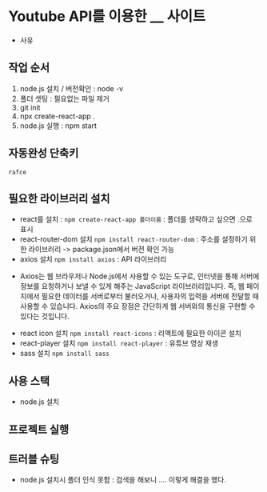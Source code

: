 # Youtube API를 이용한 __ 사이트
- 사유

## 작업 순서
1. node.js 설치 / 버전확인 : node -v
2. 폴더 셋팅 : 필요없는 파일 제거
3. git init
4. npx create-react-app .
5. node.js 실행 : npm start

## 자동완성 단축키
`rafce`

## 필요한 라이브러리 설치
- react를 설치 : `npm create-react-app 폴더이름` : 폴더를 생략하고 싶으면 .으로 표시
- react-router-dom 설치 `npm install react-router-dom` : 주소를 설정하기 위한 라이브러리 -> package.json에서 버전 확인 가능
- axios 설치 `npm install axios` : API 라이브러리
 * Axios는 웹 브라우저나 Node.js에서 사용할 수 있는 도구로, 인터넷을 통해 서버에 정보를 요청하거나 보낼 수 있게 해주는 JavaScript 라이브러리입니다. 즉, 웹 페이지에서 필요한 데이터를 서버로부터 불러오거나, 사용자의 입력을 서버에 전달할 때 사용할 수 있습니다. Axios의 주요 장점은 간단하게 웹 서버와의 통신을 구현할 수 있다는 것입니다.
- react icon 설치 `npm install react-icons` : 리액트에 필요한 아이콘 설치
- react-player 설치 `npm install react-player` : 유튜브 영상 재생
- sass 설치 `npm install sass`

## 사용 스택
- node.js 설치

## 프로젝트 실행

## 트러블 슈팅
- node.js 설치시 폴더 인식 못함 : 
검색을 해보니 .... 이렇게 해결을 했다.